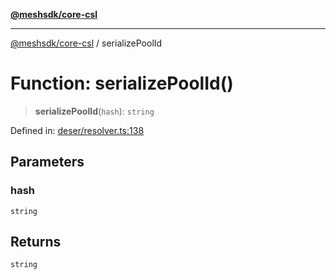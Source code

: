 [**@meshsdk/core-csl**](../README.md)

***

[@meshsdk/core-csl](../globals.md) / serializePoolId

# Function: serializePoolId()

> **serializePoolId**(`hash`): `string`

Defined in: [deser/resolver.ts:138](https://github.com/MeshJS/mesh/blob/1abde1553cbd7cf2cf4e40197fc0de9e4a7d0f49/packages/mesh-core-csl/src/deser/resolver.ts#L138)

## Parameters

### hash

`string`

## Returns

`string`
